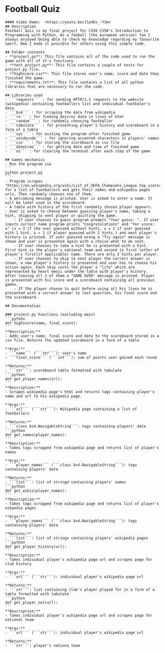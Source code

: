   # Football Quiz
    #### Video Demo:  <https://youtu.be/ilp4bv_-Y3w>
    ## Description
    Football Quiz is my final project for CS50 CS50's Introduction to Programming with Python. As a fooball (the european version) fan I always enjoyed being able to check my knowledge regarding my favourite sport. Now I made it possible for others using this simple code.

    ## Folder contents
    - **project.py**: This file contains all of the code used to run the game with all of it's functions.
    - **test_project.py**: This file contains a couple of tests for project.py file.
    - **highscore.csv**: This file stores user's name, score and date they finished the game.
    - **requirements.txt**: This file contains a list of all python libraries that are necessary to run the code.

    ## Libraries used
    - ```requests``` : for sending HTTP/1.1 requests to the website (wikipedia) containing footballers list and individual footbaler's data
    - ```bs4``` : for scraping the data from wikipedia
    - ```re``` : for finding desires data in lines of html
    - ```random``` : for randomly choosing footballer
    - ```tabulate``` : for presenting player's history and scoreboard in a form of a table
    - ```sys``` : for exiting the program after finished game
    - ```unidecode``` : for ignoring accented characters in players' names
    - ```csv``` : for storing the scoreboard as csv file
    - ```datetime``` : for getting date and time of finished game
    - ```os``` : for clearing the terminal after each step of the game

    ## Games mechanics
    - Run the program via
    ```
    python project.py
    ```
    - Program scrapes "https://en.wikipedia.org/wiki/List_of_UEFA_Champions_League_top_scorers" for a list of footballers and gets their names and wikipedia pages urls. Then randomly chooses one of them.
    - A welcoming message is printed. User is asked to enter a name. It will be later used in the scoreboard.
    - A table with history of the first randomly chosen player appears.
    - User is asked to choose between guessing player's name, taking a hint, skipping to next player or quitting the game.
        - If user chooses to guess program prompts "Your guess: ". If user inputs correct name program prints "Congratulations" and "Yor score: x" (x = 3 if the user guessed without hints, x = 2 if user guessed with 1 hint, x = 1 if player guessed with 2 hints.) and next player's history is printed. If user guessed wrong a "Try again" message is shown and user is presented again with a choice what to do next.
        - If user chooses to take a hint he is presented with a hint. First hint is the player's national team and second is first letter of player's first(if applicable) name. There are only 2 hints per player.
        - If user chooses to skip to next player the correct answer is shown, a new player's history is presented and user has to choose his action again. Each skip costs the player a "life" which are represented by heart emoji under the table with player's history. After loosing all 3 of them a "GAME OVER" message is printed. Player is presented with his score and a scoreboard containing all previous games.
        - If the player choose to quit before using all his lives he is presented with a correct answer to last question, his final score and the scoreboard.

    ## Documentation

    ### project.py Functions (excluding main)
    ```python
    def highscore(name, final_score):
    ```
    **Description:**
    - Adds user's name, final score and date to the scoreboard stored in a csv file. Returns the updated scoreboard in a form of a table

    **Args:**
    - ```name``` (```str```): user's name
    - ```final_score``` (```int```): sum of points user gained each round

    **Returns:**
    - ```str```: scoreboard table formatted with tabulate
    ```python
    def get_player_names(url):
    ```
    **Description:**
    - Scrapes wikipedia page's html and returns tags containing player's name and url to his wikipedia page.

    **Args:**
    - ```url``` (```str```): Wikipedia page containing a list of footballers

    **Returns:**
    - ```class bs4.NavigableString```: tags containing players' data
    ```python
    def get_names(player_names):
    ```
    **Description:**
    - Takes tags scrapped from wikipedia page and returns list of player's names

    **Args:**
    - ```player_names``` (```class bs4.NavigableString```): tags containing players' data

    **Returns:**
    - ```list```: list of stringd containing players' names
    ```python
    def get_wikis(player_names):
    ```
    **Description:**
    - Takes tags scrapped from wikipedia page and returns list of player's wikpedia pages

    **Args:**
    - ```player_names``` (```class bs4.NavigableString```): tags containing players' data

    **Returns:**
    - ```list```: list of strings containing players' wikipedia pages
    ```python
    def get_player_history(url):
    ```
    **Description:**
    - Takes individual player's wikipedia page url and scrapes page for club history

    **Args:**
    - ```url``` (```str```): individual player's wikipedia page url

    **Returns:**
    - ```str```: list containing club's player played for in a form of a table formatted with tabulate
    ```python
    def get_player_nat(url):
    ```
    **Description:**
    - Takes individual player's wikipedia page url and scrapes page for national team

    **Args:**
    - ```url``` (```str```): individual player's wikipedia page url

    **Returns:**
    - ```str```: player's nationa team